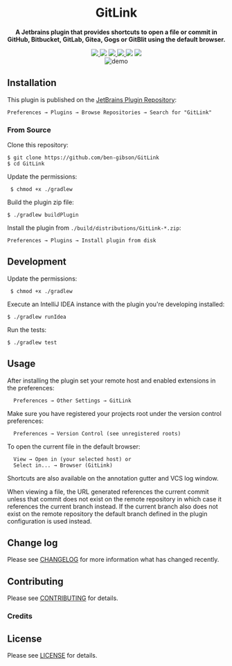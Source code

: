 <h1 align="center">GitLink</h1>

<p align="center">
    <strong>A Jetbrains plugin that provides shortcuts to open a file or commit in GitHub, Bitbucket, GitLab, Gitea,
    Gogs or GitBlit using the default browser.</strong>
</p>

<div align="center">
    <a href="https://travis-ci.org/ben-gibson/GitLink">
        <img src="https://img.shields.io/travis/ben-gibson/GitLink/master.svg?style=for-the-badge" />
    </a>
    <img src="https://img.shields.io/jetbrains/plugin/d/8183-gitlink.svg?label=plugin%20downloads&style=for-the-badge" />
    <a href="https://github.com/ben-gibson/GitLink/issues">
        <img src="https://img.shields.io/github/issues/ben-gibson/GitLink.svg?style=for-the-badge" />
    </a>
    <a href="https://github.com/ben-gibson/GitLink/stargazers">
        <img src="https://img.shields.io/github/stars/ben-gibson/GitLink.svg?style=for-the-badge" />
    </a>
    <img src="https://img.shields.io/github/tag/ben-gibson/GitLink.svg?style=for-the-badge" />
    <img src="https://img.shields.io/jetbrains/plugin/v/8183-gitlink.svg?style=for-the-badge" />
</div>
<div align="center">
  <img src="gitlink-demo.gif" alt="demo">
</div>

Installation
-------------------------------------------------------------------------------

This plugin is published on the
[JetBrains Plugin Repository](https://plugins.jetbrains.com/plugin/8183):

    Preferences → Plugins → Browse Repositories → Search for "GitLink"

### From Source

Clone this repository:

    $ git clone https://github.com/ben-gibson/GitLink
    $ cd GitLink

Update the permissions:

     $ chmod +x ./gradlew

Build the plugin zip file:

    $ ./gradlew buildPlugin

Install the plugin from `./build/distributions/GitLink-*.zip`:

    Preferences → Plugins → Install plugin from disk


Development
-------------------------------------------------------------------------------

Update the permissions:

     $ chmod +x ./gradlew

Execute an IntelliJ IDEA instance with the plugin you're developing installed:

    $ ./gradlew runIdea

Run the tests:

    $ ./gradlew test

Usage
-------------------------------------------------------------------------------

After installing the plugin set your remote host and enabled extensions in the preferences:

      Preferences → Other Settings → GitLink
      
Make sure you have registered your projects root under the version control preferences:

      Preferences → Version Control (see unregistered roots)

To open the current file in the default browser:

      View → Open in (your selected host) or
      Select in... → Browser (GitLink)

Shortcuts are also available on the annotation gutter and VCS log window.

When viewing a file, the URL generated references the current commit unless that commit does not exist on the remote
repository in which case it references the current branch instead. If the current branch also does not exist on the
remote repository the default branch defined in the plugin configuration is used instead.

Change log
-------------------------------------------------------------------------------

Please see [CHANGELOG](CHANGELOG.md) for more information what has changed recently.

Contributing
-------------------------------------------------------------------------------

Please see [CONTRIBUTING](CONTRIBUTING.md) for details.

### Credits

License
-------------------------------------------------------------------------------

Please see [LICENSE](LICENSE) for details.
